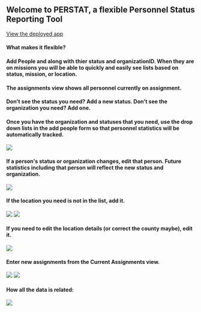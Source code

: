 ## Welcome to PERSTAT, a flexible Personnel Status Reporting Tool

[View the deployed app](https://perstat20190728125514.azurewebsites.net/)
#### What makes it flexible?

#### Add People and along with thier status and organizationID. When they are on missions you will be able to quickly and easily see lists based on status, mission, or location.
#### The assignments view shows all personnel currently on assignment.

#### Don't see the status you need?  Add a new status.  Don't see the organization you need?  Add one.

#### Once you have the organization and statuses that you need, use the drop down lists in the add people form so that personnel statistics will be automatically tracked.

<img src="PERSTAT\images\AddPerson.PNG" style="max-width: 45%; max-height: 60%;"/>

#### If a person's status or organization changes, edit that person. Future statistics including that person will reflect the new status and organization.
<img src="PERSTAT\images\EditPerson.PNG"/>

#### If the location you need is not in the list, add it.
<img src="PERSTAT\images\linkToAddLocation.PNG"/>
<img src="PERSTAT\images\AddLocation.PNG"/>

#### If you need to edit the location details (or correct the county maybe), edit it.
<img src="PERSTAT\images\EditLocation.PNG"/>

#### Enter new assignments from the Current Assignments view.
<img src="PERSTAT\images\AddAnAssignmentLink.PNG"/>
<img src="PERSTAT\images\AddingAnAssignment.PNG"/>


#### How all the data is related:
<img src="PERSTAT\images\ERD.PNG"/>